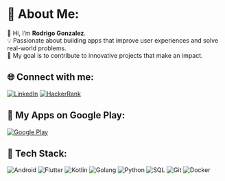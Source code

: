 
# 💫 About Me:
👋 Hi, I’m **Rodrigo Gonzalez**.   
💡 Passionate about building apps that improve user experiences and solve real-world problems.  
🎯 My goal is to contribute to innovative projects that make an impact.  

## 🌐 Connect with me:
 [![LinkedIn](https://img.shields.io/badge/LinkedIn-%230077B5.svg?logo=linkedin&logoColor=white)](https://linkedin.com/in/rodrigo-gonzalez-developer/) [![HackerRank](https://img.shields.io/badge/HackerRank-%232EC866.svg?logo=hackerrank&logoColor=white)](https://www.hackerrank.com/gonzlrodrigo)


## 📱 My Apps on Google Play:
[![Google Play](https://img.shields.io/badge/Google_Play-%2300C853.svg?style=for-the-badge&logo=google-play&logoColor=white)](https://play.google.com/store/apps/dev?id=5093230411941529525&hl=es_AR)

## 🚀 Tech Stack:
 ![Android](https://img.shields.io/badge/android-%2320232a.svg?style=for-the-badge&logo=android&logoColor=%a4c639)  ![Flutter](https://img.shields.io/badge/flutter-%2302569B.svg?style=for-the-badge&logo=flutter&logoColor=white)  ![Kotlin](https://img.shields.io/badge/kotlin-%237F52FF.svg?style=for-the-badge&logo=kotlin&logoColor=white)     ![Golang](https://img.shields.io/badge/go-%2300ADD8.svg?style=for-the-badge&logo=go&logoColor=white)  ![Python](https://img.shields.io/badge/python-%2302569B.svg?style=for-the-badge&logo=python&logoColor=white)  ![SQL](https://img.shields.io/badge/SQL-%23316192.svg?style=for-the-badge&logo=postgresql&logoColor=white)  ![Git](https://img.shields.io/badge/git-%23121011.svg?style=for-the-badge&logo=git&logoColor=white)   ![Docker](https://img.shields.io/badge/docker-%230db7ed.svg?style=for-the-badge&logo=docker&logoColor=white)  


